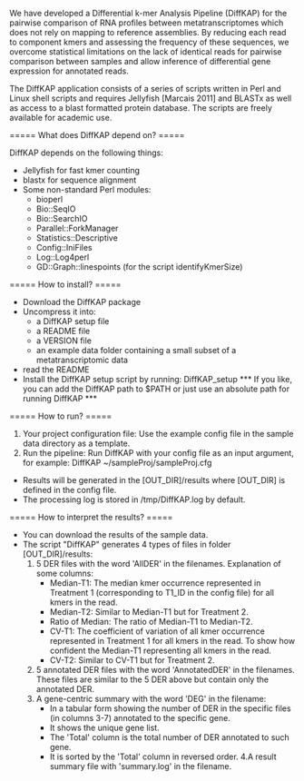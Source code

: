 We have developed a Differential k-mer Analysis Pipeline (DiffKAP) for the pairwise comparison 
of RNA profiles between metatranscriptomes which does not rely on mapping to reference assemblies. 
By reducing each read to component kmers and assessing the frequency of these sequences, 
we overcome statistical limitations on the lack of identical reads for pairwise comparison 
between samples and allow inference of differential gene expression for annotated reads.

The DiffKAP application consists of a series of scripts written in Perl and Linux shell scripts 
and requires Jellyfish [Marcais 2011] and BLASTx as well as access to a blast formatted protein database. 
The scripts are freely available for academic use.


===== What does DiffKAP depend on? =====

DiffKAP depends on the following things:
- Jellyfish for fast kmer counting
- blastx for sequence alignment
- Some non-standard Perl modules:
	* bioperl
	* Bio::SeqIO
	* Bio::SearchIO
	* Parallel::ForkManager
	* Statistics::Descriptive
	* Config::IniFiles
	* Log::Log4perl
	* GD::Graph::linespoints (for the script identifyKmerSize)


===== How to install? ===== 

- Download the DiffKAP package
- Uncompress it into:
	* a DiffKAP setup file
	* a README file
	* a VERSION file
	* an example data folder containing a small subset of a metatranscriptomic data
- read the README
- Install the DiffKAP setup script by running: DiffKAP_setup
*** If you like, you can add the DiffKAP path to $PATH or just use an absolute path for running DiffKAP ***


===== How to run? ===== 

1. Your project configuration file: Use the example config file in the sample data directory as a template.
2. Run the pipeline: Run DiffKAP with your config file as an input argument, for example: DiffKAP ~/sampleProj/sampleProj.cfg
* Results will be generated in the [OUT_DIR]/results where [OUT_DIR] is defined in the config file.
* The processing log is stored in /tmp/DiffKAP.log by default.


===== How to interpret the results? ===== 

- You can download the results of the sample data.
- The script "DiffKAP" generates 4 types of files in folder [OUT_DIR]/results:
	1. 5 DER files with the word 'AllDER' in the filenames. Explanation of some columns:
		* Median-T1: The median kmer occurrence represented in Treatment 1 (corresponding to T1_ID in the config file) for all kmers in the read.
		* Median-T2: Similar to Median-T1 but for Treatment 2.
		* Ratio of Median: The ratio of Median-T1 to Median-T2.
		* CV-T1: The coefficient of variation of all kmer occurrence represented in Treatment 1 for all kmers in the read. To show how confident the Median-T1 representing all kmers in the read.
		* CV-T2: Similar to CV-T1 but for Treatment 2.
	2. 5 annotated DER files with the word 'AnnotatedDER' in the filenames. These files are similar to the 5 DER above but contain only the annotated DER.
	3. A gene-centric summary with the word 'DEG' in the filename:
		* In a tabular form showing the number of DER in the specific files (in columns 3-7) annotated to the specific gene.
		* It shows the unique gene list.
		* The 'Total' column is the total number of DER annotated to such gene.
		* It is sorted by the 'Total' column in reversed order.
	4.A result summary file with 'summary.log' in the filename.


